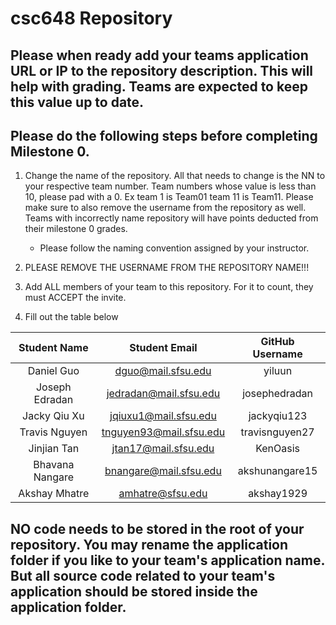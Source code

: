 # csc648 Repository

## Please when ready add your teams application URL or IP to the repository description. This will help with grading. Teams are expected to keep this value up to date.

## Please do the following steps before completing Milestone 0.
1. Change the name of the repository. All that needs to change is the NN to your respective team number. Team numbers whose value is less than 10, please pad with a 0. Ex team 1 is Team01 team 11 is Team11. Please make sure to also remove the username from the repository as well. Teams with incorrectly name repository will have points deducted from their milestone 0 grades.
      - Please follow the naming convention assigned by your instructor.

1. PLEASE REMOVE THE USERNAME FROM THE REPOSITORY NAME!!!

2. Add ALL members of your team to this repository. For it to count, they must ACCEPT the invite.

3. Fill out the table below


| Student Name   |      Student Email      | GitHub Username |
|    :---:       |          :---:          |      :---:      |
| Daniel Guo     | dguo@mail.sfsu.edu      | yiluun          |
| Joseph Edradan | jedradan@mail.sfsu.edu  | josephedradan   |
| Jacky Qiu Xu   | jqiuxu1@mail.sfsu.edu   | jackyqiu123     |
| Travis Nguyen  | tnguyen93@mail.sfsu.edu | travisnguyen27  |
| Jinjian Tan    | jtan17@mail.sfsu.edu    | KenOasis        |
| Bhavana Nangare| bnangare@mail.sfsu.edu  | akshunangare15  |
| Akshay Mhatre  | amhatre@sfsu.edu        | akshay1929      |

## NO code needs to be stored in the root of your repository. You may rename the application folder if you like to your team's application name. But all source code related to your team's application should be stored inside the application folder.
